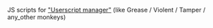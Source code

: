 JS scripts for <a href="https://en.wikipedia.org/wiki/Userscript_manager">"Userscript manager"</a> (like Grease / Violent / Tamper / any_other monkeys)
